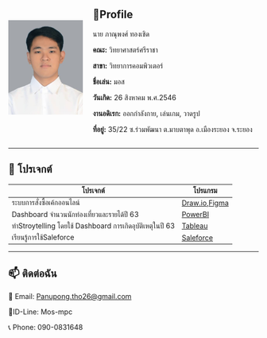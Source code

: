
<div style="display: flex; align-items: center; gap: 20px;">
  <img src="img/Myself.jpg" alt="image" style="width: 150px;">
  <div>
    <h2>📒Profile</h2>
    <p>นาย ภาณุพงศ์ ทองเชิด</p>
    <p><strong>คณะ:</strong> วิทยาศาสตร์ศรีราชา</p>
    <p><strong>สาขา:</strong> วิทยาการคอมพิวเตอร์</p>
    <p><strong>ชื่อเล่น:</strong> มอส</p>
    <p><strong>วันเกิด:</strong> 26 สิงหาคม พ.ศ.2546</p>
    <p><strong>งานอดิเรก:</strong> ออกกำลังกาย, เล่นเกม, วาดรูป</p>
    <p><strong>ที่อยู่:</strong> 35/22 ซ.ร่วมพัฒนา ต.มาบตาพุด อ.เมืองระยอง จ.ระยอง</p>
  </div>
</div>


---

## 📂 **โปรเจกต์**

| โปรเจกต์         | โปรแกรม                                     |
|-------------------|-------------------------------------------|
| ระบบการสั่งซื้อเค้กออนไลน์ | [Draw.io](https://drive.google.com/file/d/1DbVgVGJKWvp2rsCFJYNo-wonBjFRNPjc/view),[Figma](https://www.figma.com/design/JzXvFBPVu83f1pFaeFzBQe/Cupcake?node-id=21-687&p=f&t=dAKRdBr7znRPzlgp-0) |
| Dashboard จำนวนนักท่องเที่ยวและรายได้ปี 63        | [PowerBI](https://drive.google.com/file/d/1SJ97q5rA2kdRVSFWjL774l6gWn1YuGvb/view?usp=sharing)        |
| ทำStroytelling โดยใช้ Dashboard การเกิดอุบัติเหตุในปี 63 | [Tableau](https://public.tableau.com/app/profile/panupong.thongchoed/viz/Story_17289919097110/Story) |
| เรียนรู้การใช้Saleforce | [Saleforce](https://public.tableau.com/app/profile/panupong.thongchoed/viz/Story_17289919097110/Story) |



---

## 📫 **ติดต่อฉัน**
📧 Email: [Panupong.tho26@gmail.com](panupong.tho26@gmail.com)

📱ID-Line: Mos-mpc 

📞 Phone: 090-0831648

